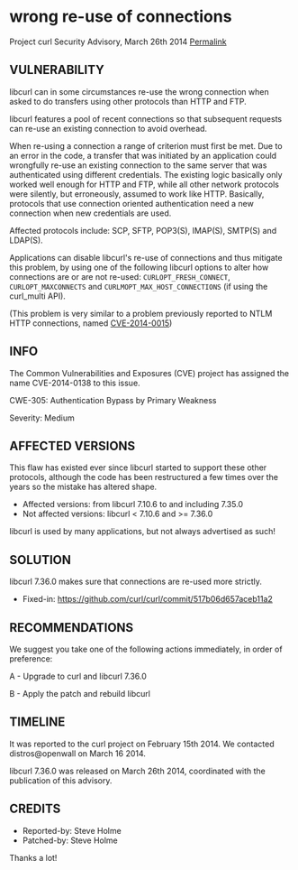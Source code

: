 wrong re-use of connections
===========================

Project curl Security Advisory, March 26th 2014
[Permalink](https://curl.se/docs/CVE-2014-0138.html)

VULNERABILITY
-------------

libcurl can in some circumstances re-use the wrong connection when asked to
do transfers using other protocols than HTTP and FTP.

libcurl features a pool of recent connections so that subsequent requests
can re-use an existing connection to avoid overhead.

When re-using a connection a range of criterion must first be met. Due to an
error in the code, a transfer that was initiated by an application could
wrongfully re-use an existing connection to the same server that was
authenticated using different credentials. The existing logic basically only
worked well enough for HTTP and FTP, while all other network protocols were
silently, but erroneously, assumed to work like HTTP. Basically, protocols
that use connection oriented authentication need a new connection when new
credentials are used.

Affected protocols include: SCP, SFTP, POP3(S), IMAP(S), SMTP(S) and
LDAP(S).

Applications can disable libcurl's re-use of connections and thus mitigate
this problem, by using one of the following libcurl options to alter how
connections are or are not re-used: `CURLOPT_FRESH_CONNECT`,
`CURLOPT_MAXCONNECTS` and `CURLMOPT_MAX_HOST_CONNECTIONS` (if using the
curl_multi API).

(This problem is very similar to a problem previously reported to NTLM HTTP
connections, named [CVE-2014-0015](CVE-2014-0015.html))

INFO
----

The Common Vulnerabilities and Exposures (CVE) project has assigned the name
CVE-2014-0138 to this issue.

CWE-305: Authentication Bypass by Primary Weakness

Severity: Medium

AFFECTED VERSIONS
-----------------

This flaw has existed ever since libcurl started to support these other
protocols, although the code has been restructured a few times over the
years so the mistake has altered shape.

- Affected versions: from libcurl 7.10.6 to and including 7.35.0
- Not affected versions: libcurl < 7.10.6 and >= 7.36.0

libcurl is used by many applications, but not always advertised as such!

SOLUTION
--------

libcurl 7.36.0 makes sure that connections are re-used more strictly.

- Fixed-in: https://github.com/curl/curl/commit/517b06d657aceb11a2

RECOMMENDATIONS
---------------

We suggest you take one of the following actions immediately, in order of
preference:

 A - Upgrade to curl and libcurl 7.36.0

 B - Apply the patch and rebuild libcurl

TIMELINE
---------

It was reported to the curl project on February 15th 2014. We contacted
distros@openwall on March 16 2014.

libcurl 7.36.0 was released on March 26th 2014, coordinated with the
publication of this advisory.

CREDITS
-------

- Reported-by: Steve Holme
- Patched-by: Steve Holme

Thanks a lot!
